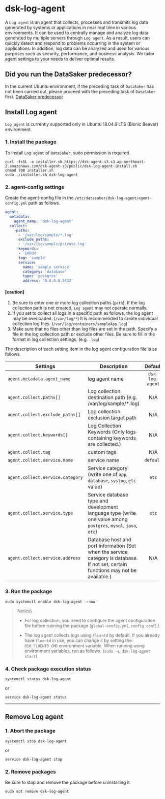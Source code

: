 # dsk-log-agent

A `Log agent` is an agent that collects, processes and transmits log data generated by systems or applications in near real time in various environments. It can be used to centrally manage and analyze log data generated by multiple servers through `Log agent`. As a result, users can quickly detect and respond to problems occurring in the system or applications. In addition, log data can be analyzed and used for various purposes such as security, performance, and business analysis. We tailor agent settings to your needs to deliver optimal results.

## Did you run the DataSaker predecessor?

In the current Ubuntu environment, if the preceding task of `DataSaker` has not been carried out, please proceed with the preceding task of `DataSaker` first. [DataSaker predecessor]($%7BPREPARATION\_MANUAL\_KR%7D/)

## Install Log agent

`Log agent` is currently supported only in Ubuntu 18.04.6 LTS (Bionic Beaver) environment.

### 1. Install the package

To install `Log agent` of `DataSaker`, sudo permission is required.

```shell
curl -fsSL -o installer.sh https://dsk-agent-s3.s3.ap-northeast-2.amazonaws.com/dsk-agent-s3/public/dsk-log-agent-install.sh
chmod 700 installer.sh
sudo ./installer.sh dsk-log-agent
```

### 2. agent-config settings

Create the agent-config file in the `/etc/datasaker/dsk-log-agent/agent-config.yml` path as follows.

```yaml
agent:
  metadata:
    agent_name: 'dsk-log-agent'
  collect:
    -paths:
      - '/var/log/sample/*.log'
      exclude_paths:
      - '/var/log/sample/private.log'
      keywords:
      - 'ERROR'
      tag: 'sample'
      service:
        name: 'sample service'
        category: 'database'
        type: 'postgres'
        address: '0.0.0.0:5432'
```

#### **\[caution]**

1. Be sure to enter one or more log collection paths (`path`). If the log collection path is not created, `Log agent` may not operate normally.
2. If you set to collect all logs in a specific path as follows, the log agent may be overloaded. (`/var/log/*`) It is recommended to create individual collection log files. (`/var/log/containers/sampleApp.log`)
3. Make sure that no files other than log files are set in the path. Specify a file in the log collection path or exclude other files. Be sure to fill in the format in log collection settings. (e.g. `.log`)

The description of each setting item in the log agent configuration file is as follows.

| **Settings** | **Description** | **Default** | **Necessary** |
| -------------------------------- | --------------------------------------------------------------------------------------- | :-------------: | :----------: |
| `agent.metadata.agent_name` | log agent name | `dsk-log-agent` | |
| `agent.collect.paths[]` | Log collection destination path (e.g. /var/log/sample/\*.log) | N/A | **✓** |
| `agent.collect.exclude_paths[]` | Log collection exclusion target path | N/A | |
| `agent.collect.keywords[]` | Log Collection Keywords (Only logs containing keywords are collected.) | N/A | |
| `agent.collect.tag` | custom tags | N/A | |
| `agent.collect.service.name` | service name | `default` | |
| `agent.collect.service.category` | Service category (write one of `app`, `database`, `syslog`, `etc` value) | `etc` | |
| `agent.collect.service.type` | Service database type and development language type (write one value among `postgres`, `mysql`, `java`, `etc`) | `etc` | |
| `agent.collect.service.address` | Database host and port information (Set when the service category is database. If not set, certain functions may not be available.) | N/A | ⚠️ |

### 3. Run the package

```shell
sudo systemctl enable dsk-log-agent --now
```

> Notice\
>
>
> * For log collection, you need to configure the agent configuration file before running the package (`global-config.yml`, `config.conf`).\
>
> * The log agent collects logs using `fluentd` by default. If you already have `fluentd` in use, you can change it by setting the `DSK_FLUENTD_CMD` environment variable. When running using environment variables, run as follows. (`sudo -E dsk-log-agent start`)

### 4. Check package execution status

```shell
systemctl status dsk-log-agent
```

or

```shell
service dsk-log-agent status
```

***

## Remove Log agent

### 1. Abort the package

```shell
systemctl stop dsk-log-agent
```

or

```shell
service dsk-log-agent stop
```

### 2. Remove packages

Be sure to stop and remove the package before uninstalling it.

```shell
sudo apt remove dsk-log-agent
```